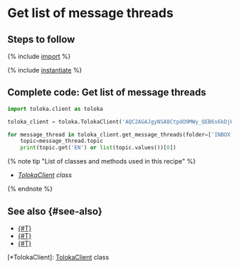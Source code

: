 # Get list of message threads

## Steps to follow

{% include [import](../_includes/recipes/import.md) %}

{% include [instantiate](../_includes/recipes/instantiate.md) %}

## Complete code: Get list of message threads

```python
import toloka.client as toloka

toloka_client = toloka.TolokaClient('AQC2AGAJgyNSA8CtpdO9MWy_QEB6s6kDjHUoElE', 'PRODUCTION')

for message_thread in toloka_client.get_message_threads(folder=['INBOX', 'UNREAD']):
    topic=message_thread.topic
    print(topic.get('EN') or list(topic.values())[0])
```

{% note tip "List of classes and methods used in this recipe" %}

- _[TolokaClient](../reference/toloka.client.TolokaClient.md) class_

{% endnote %}

## See also {#see-also}

- [{#T}](../../guide/concepts/overview.md)
- [{#T}](./learn-basics.md)
- [{#T}](./use-cases.md)

[*TolokaClient]: [TolokaClient](../reference/toloka.client.TolokaClient.md) class